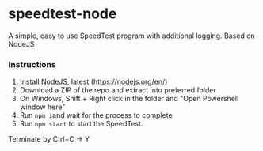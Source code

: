 # speedtest-node
A simple, easy to use SpeedTest program with additional logging. Based on NodeJS

### Instructions

1. Install NodeJS, latest (https://nodejs.org/en/)
2. Download a ZIP of the repo and extract into preferred folder
3. On Windows, Shift + Right click in the folder and "Open Powershell window here"
4. Run `npm i`and wait for the process to complete
5. Run `npm start` to start the SpeedTest.

Terminate by Ctrl+C -> Y
